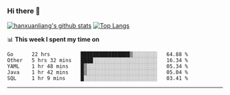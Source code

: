 ### Hi there 👋

<!--
**hanxuanliang/hanxuanliang** is a ✨ _special_ ✨ repository because its `README.md` (this file) appears on your GitHub profile.

Here are some ideas to get you started:

- 🔭 I’m currently working on ...
- 🌱 I’m currently learning ...
- 👯 I’m looking to collaborate on ...
- 🤔 I’m looking for help with ...
- 💬 Ask me about ...
- 📫 How to reach me: ...
- 😄 Pronouns: ...
- ⚡ Fun fact: ...
-->
[![hanxuanliang's github stats](https://github-readme-stats.vercel.app/api?username=hanxuanliang&count_private=true&show_icons=true)](https://github.com/anuraghazra/github-readme-stats)
[![Top Langs](https://github-readme-stats.vercel.app/api/top-langs/?username=hanxuanliang&layout=compact)](https://github.com/anuraghazra/github-readme-stats)

📊 **This week I spent my time on**
<!--START_SECTION:waka-->
```text
Go      22 hrs          ████████████████▒░░░░░░░░   64.88 % 
Other   5 hrs 32 mins   ████░░░░░░░░░░░░░░░░░░░░░   16.34 % 
YAML    1 hr 48 mins    █▒░░░░░░░░░░░░░░░░░░░░░░░   05.34 % 
Java    1 hr 42 mins    █▒░░░░░░░░░░░░░░░░░░░░░░░   05.04 % 
SQL     1 hr 9 mins     █░░░░░░░░░░░░░░░░░░░░░░░░   03.41 % 
```
<!--END_SECTION:waka-->

***